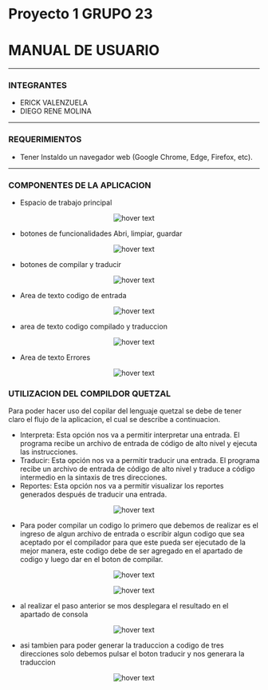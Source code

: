 # Proyecto 1 GRUPO 23
# MANUAL DE USUARIO
---------------------------------------------------------------------------
### INTEGRANTES
- ERICK VALENZUELA
- DIEGO RENE MOLINA
---------------------------------------------------------------------------
### REQUERIMIENTOS
- Tener Instaldo un navegador web (Google Chrome, Edge, Firefox, etc).
---
### COMPONENTES DE LA APLICACION 
- Espacio de trabajo principal
<p align="center">
<img src="./img/c1.png" title="hover text">
</p> 

- botones de funcionalidades Abri, limpiar, guardar
<p align="center">
<img src="./img/c2.png" title="hover text">
</p> 

- botones de compilar y traducir
<p align="center">
<img src="./img/c3.png" title="hover text">
</p> 

- Area de texto codigo de entrada
<p align="center">
<img src="./img/c4.png" title="hover text">
</p> 

- area de texto codigo compilado y traduccion
<p align="center">
<img src="./img/c5.png" title="hover text">
</p> 

- Area de texto Errores
<p align="center">
<img src="./img/c6.png" title="hover text">
</p> 

### UTILIZACION DEL COMPILDOR QUETZAL

Para poder hacer uso del copilar del lenguaje quetzal se debe de tener claro el flujo de la aplicacion, el cual se describe a continuacion.

- Interpreta: Esta opción nos va a permitir interpretar una entrada. El programa recibe un archivo de entrada de código de alto nivel y ejecuta las instrucciones.
- Traducir: Esta opción nos va a permitir traducir una entrada. El programa recibe un archivo de entrada de código de alto nivel y traduce a código intermedio en la sintaxis de tres direcciones.
- Reportes: Esta opción nos va a permitir visualizar los reportes generados después de traducir una entrada.

<p align="center">
<img src="./img/flujo_quetzal.png" title="hover text">
</p> 

- Para poder compilar un codigo lo primero que debemos de realizar es el ingreso de algun archivo de entrada o escribir algun codigo que sea aceptado por el compilador para que este pueda ser ejecutado de la mejor manera, este codigo debe de ser agregado en el apartado de codigo y luego dar en el boton de compilar.

<p align="center">
<img src="./img/c7.png" title="hover text">
</p> 

<p align="center">
<img src="./img/compilar.png" title="hover text">
</p> 

- al realizar el paso anterior se mos desplegara el resultado en el apartado de consola

<p align="center">
<img src="./img/consola.png" title="hover text">
</p> 

- asi tambien para poder generar la traduccion a codigo de tres direcciones solo debemos pulsar el boton traducir y nos generara la traduccion

<p align="center">
<img src="./img/traduccion.png" title="hover text">
</p> 